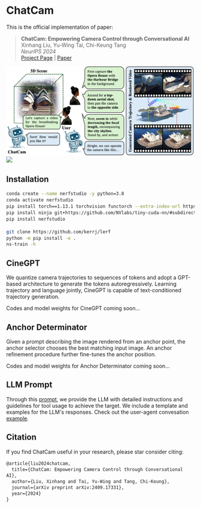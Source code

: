 # ChatCam
This is the official implementation of paper:

> **ChatCam: Empowering Camera Control through Conversational AI**    
> Xinhang Liu, Yu-Wing Tai, Chi-Keung Tang   
> *NeurIPS 2024*    
> [Project Page](https://xinhangliu.com/chatcam) | [Paper](https://arxiv.org/abs/2409.17331)

<div>
<img src="imgs/teaser.png"/>
<img src="imgs/result.gif"/>
</div>


## Installation
```bash
conda create --name nerfstudio -y python=3.8
conda activate nerfstudio
pip install torch==1.13.1 torchvision functorch --extra-index-url https://download.pytorch.org/whl/cu117
pip install ninja git+https://github.com/NVlabs/tiny-cuda-nn/#subdirectory=bindings/torch
pip install nerfstudio

git clone https://github.com/kerrj/lerf
python -m pip install -e .
ns-train -h
```

## CineGPT
We quantize camera trajectories to sequences of tokens and adopt a GPT-based architecture to generate the tokens autoregressively. Learning trajectory and language jointly, CineGPT is capable of text-conditioned trajectory generation.

Codes and model weights for CineGPT coming soon...

## Anchor Determinator
Given a prompt describing the image rendered from an anchor point, the anchor selector chooses the best matching input image. An anchor refinement procedure further fine-tunes the anchor position.

Codes and model weights for Anchor Determinator coming soon...

## LLM Prompt
Through this [prompt](LLM_prompt/basic_prompt), we provide the LLM with detailed instructions and guidelines for tool usage to achieve the target. We include a template and examples for the LLM's responses. Check out the user-agent convesation [example](LLM_prompt/chat_example.md).


## Citation
If you find ChatCam useful in your research, please star consider citing:
```
@article{liu2024chatcam,
  title={ChatCam: Empowering Camera Control through Conversational AI},
  author={Liu, Xinhang and Tai, Yu-Wing and Tang, Chi-Keung},
  journal={arXiv preprint arXiv:2409.17331},
  year={2024}
}
```
